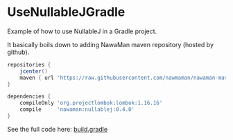 # UseNullableJGradle
Example of how to use NullableJ in a Gradle project.

It basically boils down to adding NawaMan maven repository (hosted by github).

```Groovy
repositories {
    jcenter()
    maven { url 'https://raw.githubusercontent.com/nawmaman/nawaman-maven-repository/master/' }
}

dependencies {
    compileOnly 'org.projectlombok:lombok:1.16.16'
    compile     'nawaman:nullablej:0.4.0'
}
```

See the full code here: [build.gradle](https://github.com/NawaMan/UseNullableJGradle/blob/master/build.gradle)
